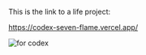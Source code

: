 This is the link to a life project:

https://codex-seven-flame.vercel.app/



![for codex](https://user-images.githubusercontent.com/123336389/221698522-19c56a62-5287-4660-8897-85180fd7c9d1.PNG)
